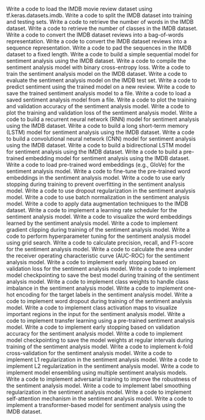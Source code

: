 Write a code to load the IMDB movie review dataset using tf.keras.datasets.imdb.
Write a code to split the IMDB dataset into training and testing sets.
Write a code to retrieve the number of words in the IMDB dataset.
Write a code to retrieve the number of classes in the IMDB dataset.
Write a code to convert the IMDB dataset reviews into a bag-of-words representation.
Write a code to convert the IMDB dataset reviews into a sequence representation.
Write a code to pad the sequences in the IMDB dataset to a fixed length.
Write a code to build a simple sequential model for sentiment analysis using the IMDB dataset.
Write a code to compile the sentiment analysis model with binary cross-entropy loss.
Write a code to train the sentiment analysis model on the IMDB dataset.
Write a code to evaluate the sentiment analysis model on the IMDB test set.
Write a code to predict sentiment using the trained model on a new review.
Write a code to save the trained sentiment analysis model to a file.
Write a code to load a saved sentiment analysis model from a file.
Write a code to plot the training and validation accuracy of the sentiment analysis model.
Write a code to plot the training and validation loss of the sentiment analysis model.
Write a code to build a recurrent neural network (RNN) model for sentiment analysis using the IMDB dataset.
Write a code to build a long short-term memory (LSTM) model for sentiment analysis using the IMDB dataset.
Write a code to build a convolutional neural network (CNN) model for sentiment analysis using the IMDB dataset.
Write a code to build a bidirectional LSTM model for sentiment analysis using the IMDB dataset.
Write a code to build a pre-trained embedding model for sentiment analysis using the IMDB dataset.
Write a code to load pre-trained word embeddings (e.g., GloVe) for the sentiment analysis model.
Write a code to fine-tune the pre-trained word embeddings in the sentiment analysis model.
Write a code to use early stopping during training to prevent overfitting in the sentiment analysis model.
Write a code to use dropout regularization in the sentiment analysis model.
Write a code to use batch normalization in the sentiment analysis model.
Write a code to apply data augmentation techniques to the IMDB dataset.
Write a code to implement a learning rate scheduler for the sentiment analysis model.
Write a code to visualize the word embeddings learned by the sentiment analysis model.
Write a code to implement gradient clipping during training of the sentiment analysis model.
Write a code to perform hyperparameter tuning for the sentiment analysis model using grid search.
Write a code to calculate precision, recall, and F1-score for the sentiment analysis model.
Write a code to calculate the area under the receiver operating characteristic curve (AUC-ROC) for the sentiment analysis model.
Write a code to implement early stopping based on validation loss for the sentiment analysis model.
Write a code to implement model checkpointing to save the best model during training of the sentiment analysis model.
Write a code to implement class weights to handle class imbalance in the sentiment analysis model.
Write a code to implement one-hot encoding for the target labels in the sentiment analysis model.
Write a code to implement word dropout during training of the sentiment analysis model.
Write a code to implement class activation maps to visualize important regions in the input for the sentiment analysis model.
Write a code to implement transfer learning using a pre-trained sentiment analysis model.
Write a code to implement early stopping based on validation accuracy for the sentiment analysis model.
Write a code to implement model checkpointing to save the model weights at regular intervals during training of the sentiment analysis model.
Write a code to implement k-fold cross-validation for the sentiment analysis model.
Write a code to implement L1 regularization in the sentiment analysis model.
Write a code to implement L2 regularization in the sentiment analysis model.
Write a code to implement model ensembling using multiple sentiment analysis models.
Write a code to implement adversarial training to improve the robustness of the sentiment analysis model.
Write a code to implement label smoothing regularization in the sentiment analysis model.
Write a code to implement self-attention mechanism in the sentiment analysis model.
Write a code to implement a transformer-based model for sentiment analysis using the IMDB dataset.